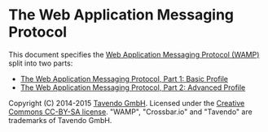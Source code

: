 # The Web Application Messaging Protocol

This document specifies the [Web Application Messaging Protocol (WAMP)](http://wamp.ws/) split into two parts:

* [The Web Application Messaging Protocol, Part 1: Basic Profile](basic.md)
* [The Web Application Messaging Protocol, Part 2: Advanced Profile](advanced.md)

Copyright (C) 2014-2015 [Tavendo GmbH](http://www.tavendo.com). Licensed under the [Creative Commons CC-BY-SA license](http://creativecommons.org/licenses/by-sa/3.0/). "WAMP", "Crossbar.io" and "Tavendo" are trademarks of Tavendo GmbH.
